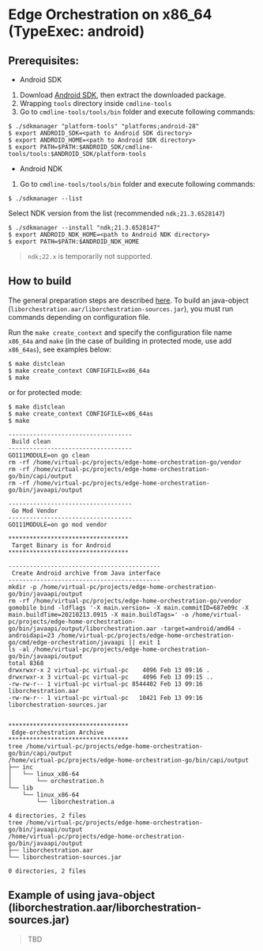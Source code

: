 # Edge Orchestration on x86_64 (TypeExec: android)

## Prerequisites:
- Android SDK
1. Download [Android SDK](https://developer.android.com/studio/index.html#command-tools), then extract the downloaded package.
2. Wrapping `tools` directory inside `cmdline-tools`
3. Go to `cmdline-tools/tools/bin` folder and execute following commands: 
```
$ ./sdkmanager "platform-tools" "platforms;android-28"
$ export ANDROID_SDK=<path to Android SDK directory>
$ export ANDROID_HOME=<path to Android SDK directory>
$ export PATH=$PATH:$ANDROID_SDK/cmdline-tools/tools:$ANDROID_SDK/platform-tools
```
- Android NDK
1. Go to `cmdline-tools/tools/bin` folder and execute following commands:
```
$ ./sdkmanager --list
```
Select NDK version from the list (recommended `ndk;21.3.6528147`)
```
$ ./sdkmanager --install "ndk;21.3.6528147"
$ export ANDROID_NDK_HOME=<path to Android NDK directory> 
$ export PATH=$PATH:$ANDROID_NDK_HOME
```
> `ndk;22.x` is temporarily not supported.

## How to build
The general preparation steps are described [here](x86_64_linux.md).
To build an java-object (`liborchestration.aar/liborchestration-sources.jar`), you must run commands depending on configuration file.

Run the `make create_context` and specify the configuration file name `x86_64a` and `make` (in the case of building in protected mode, use add `x86_64as`), see examples below:
```
$ make distclean
$ make create_context CONFIGFILE=x86_64a
$ make
```
or for protected mode:
```shell
$ make distclean
$ make create_context CONFIGFILE=x86_64as
$ make
```
```
-----------------------------------
 Build clean
-----------------------------------
GO111MODULE=on go clean
rm -rf /home/virtual-pc/projects/edge-home-orchestration-go/vendor
rm -rf /home/virtual-pc/projects/edge-home-orchestration-go/bin/capi/output
rm -rf /home/virtual-pc/projects/edge-home-orchestration-go/bin/javaapi/output

-----------------------------------
 Go Mod Vendor
-----------------------------------
GO111MODULE=on go mod vendor

**********************************
 Target Binary is for Android 
**********************************

-------------------------------------------
 Create Android archive from Java interface
-------------------------------------------
mkdir -p /home/virtual-pc/projects/edge-home-orchestration-go/bin/javaapi/output
rm -rf /home/virtual-pc/projects/edge-home-orchestration-go/vendor
gomobile bind -ldflags '-X main.version= -X main.commitID=687e09c -X main.buildTime=20210213.0915 -X main.buildTags=' -o /home/virtual-pc/projects/edge-home-orchestration-go/bin/javaapi/output/liborchestration.aar -target=android/amd64 -androidapi=23 /home/virtual-pc/projects/edge-home-orchestration-go/cmd/edge-orchestration/javaapi || exit 1
ls -al /home/virtual-pc/projects/edge-home-orchestration-go/bin/javaapi/output
total 8368
drwxrwxr-x 2 virtual-pc virtual-pc    4096 Feb 13 09:16 .
drwxrwxr-x 3 virtual-pc virtual-pc    4096 Feb 13 09:15 ..
-rw-rw-r-- 1 virtual-pc virtual-pc 8544402 Feb 13 09:16 liborchestration.aar
-rw-rw-r-- 1 virtual-pc virtual-pc   10421 Feb 13 09:16 liborchestration-sources.jar


**********************************
 Edge-orchestration Archive 
**********************************
tree /home/virtual-pc/projects/edge-home-orchestration-go/bin/capi/output
/home/virtual-pc/projects/edge-home-orchestration-go/bin/capi/output
├── inc
│   └── linux_x86-64
│       └── orchestration.h
└── lib
    └── linux_x86-64
        └── liborchestration.a

4 directories, 2 files
tree /home/virtual-pc/projects/edge-home-orchestration-go/bin/javaapi/output
/home/virtual-pc/projects/edge-home-orchestration-go/bin/javaapi/output
├── liborchestration.aar
└── liborchestration-sources.jar

0 directories, 2 files
```

## Example of using java-object (liborchestration.aar/liborchestration-sources.jar)

> TBD